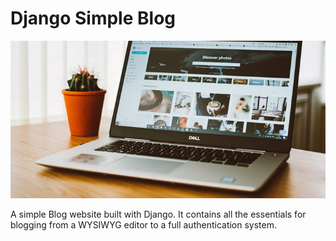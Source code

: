 # Django Simple Blog

![image](https://raw.githubusercontent.com/mohamedayman28/simple_blog/master/github_simple_blog.jpg)

A simple Blog website built with Django. It contains all the essentials for blogging from a WYSIWYG editor to a full authentication system.
